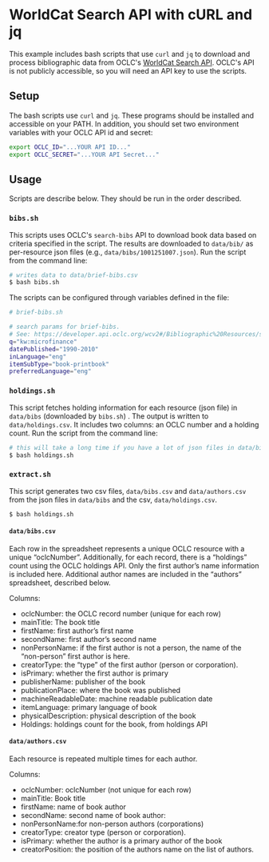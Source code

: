 # WorldCat Search API with cURL and jq

This example includes bash scripts that use `curl` and `jq` to download and process
bibliographic data from OCLC's [WorldCat Search
API](https://developer.api.oclc.org/wcv2). OCLC's API is not publicly
accessible, so you will need an API key to use the scripts.

## Setup

The bash scripts use `curl` and `jq`. These programs should be installed and
accessible on your PATH. In addition, you should set two environment variables
with your OCLC API id and secret:

```sh
export OCLC_ID="...YOUR API ID..."
export OCLC_SECRET="...YOUR API Secret..."
```

## Usage

Scripts are describe below. They should be run in the order described.

### `bibs.sh`

This scripts uses OCLC's `search-bibs` API to download book data based on
criteria specified in the script. The results are downloaded to `data/bib/` as
per-resource json files (e.g., `data/bibs/1001251007.json`). Run the script from
the command line:

```sh
# writes data to data/brief-bibs.csv
$ bash bibs.sh
```

The scripts can be configured through variables defined in the file: 

```sh
# brief-bibs.sh

# search params for brief-bibs.
# See: https://developer.api.oclc.org/wcv2#/Bibliographic%20Resources/search-brief-bibs
q="kw:microfinance"
datePublished="1990-2010"
inLanguage="eng"
itemSubType="book-printbook"
preferredLanguage="eng"

```

### `holdings.sh`

This script fetches holding information for each resource (json file) in
`data/bibs` (downloaded by `bibs.sh`) . The output is written to
`data/holdings.csv`. It includes two columns: an OCLC number and a holding
count.  Run the script from the command line:

```sh
# this will take a long time if you have a lot of json files in data/bibs
$ bash holdings.sh
```


### `extract.sh`

This script generates two csv files, `data/bibs.csv` and `data/authors.csv` from
the json files in `data/bibs` and the csv, `data/holdings.csv`. 

```sh
$ bash holdings.sh
```

#### `data/bibs.csv`

Each row in the spreadsheet represents a unique OCLC resource with a unique
“oclcNumber”. Additionally, for each record, there is a “holdings” count using
the OCLC holdings API. Only the first author’s name information is included
here. Additional author names are included in the “authors” spreadsheet,
described below.

Columns:
- oclcNumber: the OCLC record number (unique for each row)
- mainTitle: The book title
- firstName: first author’s first name
- secondName: first author’s second name
- nonPersonName: if the first author is not a person, the name of the “non-person” first author is here.
- creatorType: the “type” of the first author (person or corporation).
- isPrimary: whether the first author is primary
- publisherName: publisher of the book
- publicationPlace: where the book was published
- machineReadableDate: machine readable publication date
- itemLanguage: primary language of book
- physicalDescription: physical description of the book
- Holdings: holdings count for the book, from holdings API

#### `data/authors.csv`

Each resource is repeated multiple times for each author. 

Columns:
- oclcNumber: oclcNumber (not unique for each row)
- mainTitle: Book title
- firstName: name of book author
- secondName: second name of book author:
- nonPersonName:for non-person authors (corporations)
- creatorType: creator type (person or corporation).
- isPrimary: whether the author is a primary author of the book
- creatorPosition: the position of the authors name on the list of authors.
